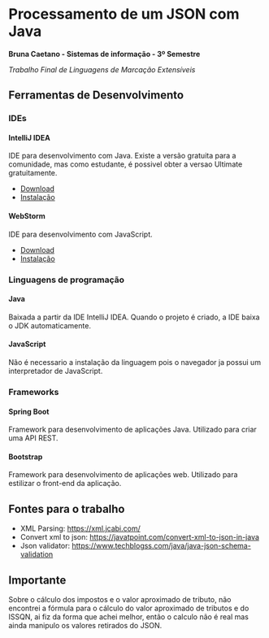 # Processamento de um JSON com Java
**Bruna Caetano - Sistemas de informação - 3º Semestre**

_Trabalho Final de Linguagens de Marcação Extensíveis_

## Ferramentas de Desenvolvimento

### IDEs
#### IntelliJ IDEA
IDE para desenvolvimento com Java. Existe a versão gratuita para a comunidade, mas como estudante, é possivel obter a versao Ultimate gratuitamente.
- [Download](https://www.jetbrains.com/idea/download/#section=windows)
- [Instalação](https://www.jetbrains.com/help/idea/installation-guide.html#silent)

#### WebStorm
IDE para desenvolvimento com JavaScript.
- [Download](https://www.jetbrains.com/webstorm/download/#section=windows)
- [Instalação](https://www.jetbrains.com/help/webstorm/installation-guide.html#silent)

### Linguagens de programação
#### Java
Baixada a partir da IDE IntelliJ IDEA. Quando o projeto é criado, a IDE baixa o JDK automaticamente.

#### JavaScript
Não é necessario a instalação da linguagem pois o navegador ja possui um interpretador de JavaScript.

### Frameworks
#### Spring Boot
Framework para desenvolvimento de aplicações Java. Utilizado para criar uma API REST.

#### Bootstrap
Framework para desenvolvimento de aplicações web. Utilizado para estilizar o front-end da aplicação.

## Fontes para o trabalho
- XML Parsing: https://xml.jcabi.com/
- Convert xml to json: https://javatpoint.com/convert-xml-to-json-in-java
- Json validator: https://www.techblogss.com/java/java-json-schema-validation

## Importante
Sobre o cálculo dos impostos e o valor aproximado de tributo, 
não encontrei a fórmula para o cálculo do valor aproximado de tributos e do ISSQN, 
ai fiz da forma que achei melhor, 
então o calculo não é real mas ainda manipulo os valores retirados do JSON.
